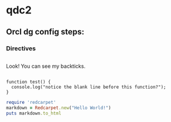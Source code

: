 # qdc2
## Orcl dg config steps:
### Directives


```
```
Look! You can see my backticks.
```
```


```
function test() {
  console.log("notice the blank line before this function?");
}
```


```ruby
require 'redcarpet'
markdown = Redcarpet.new("Hello World!")
puts markdown.to_html
```
